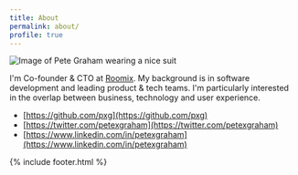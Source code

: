 ```yaml
---
title: About
permalink: about/
profile: true
---
```

<img class="center" src="/assets/images/pete_graham.jpg" alt="Image of Pete Graham wearing a nice suit"/>

I'm Co-founder & CTO at [Roomix](https://roomixdiy.com). My background is in software development and leading product & tech teams. I'm particularly interested in the overlap between business, technology and user experience.

 - [https://github.com/pxg](https://github.com/pxg)
 - [https://twitter.com/petexgraham](https://twitter.com/petexgraham)
 - [https://www.linkedin.com/in/petexgraham](https://www.linkedin.com/in/petexgraham)

{% include footer.html %}
